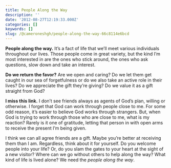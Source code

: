 ```yaml
---
title: People Along the Way
description: ''
date: '2012-08-27T12:19:33.000Z'
categories: []
keywords: []
slug: /@cameroneshgh/people-along-the-way-66c8114e6bcd
---
```


**People along the way.** It’s a fact of life that we’ll meet various individuals throughout our lives. Those people come in great variety, but the kind I’m most interested in are the ones who stick around, the ones who ask questions, slow down and take an interest.

**Do we return the favor?** Are we open and caring? Do we let them get caught in our sea of forgetfulness or do we also take an active role in their lives? Do we appreciate the gift they’re giving? Do we value it as a gift straight from God?

**I miss this link.** I don’t see friends always as agents of God’s plan, willing or otherwise. I forget that God can work through people close to me. For some odd reason, it’s easier to believe God works through strangers. But, when God is trying to work through those who are close to me, what is my reaction? Rarely is it one of gratitude, letting that person in with open arms to receive the present I’m being given.

I think we can all agree friends are a gift. Maybe you’re better at receiving them than I am. Regardless, think about it for yourself. Do you welcome people into your life? Or, do you slam the gates to your heart at the sight of a new visitor? Where can we go without others to help along the way? What kind of life is lived alone? We need the _people along the way_.